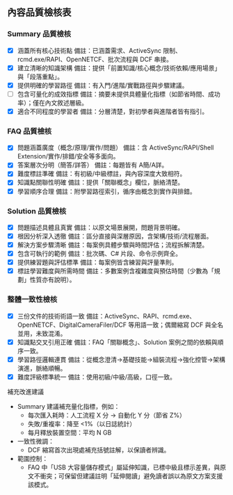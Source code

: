 ## 內容品質檢核表

### Summary 品質檢核
- [x] 涵蓋所有核心技術點
  備註：已涵蓋需求、ActiveSync 限制、rcmd.exe/RAPI、OpenNETCF、批次流程與 DCF 串接。
- [x] 建立清晰的知識架構
  備註：提供「前置知識/核心概念/技術依賴/應用場景」與「段落重點」。
- [x] 提供明確的學習路徑
  備註：有入門/進階/實戰路徑與步驟建議。
- [ ] 包含可量化的成效指標
  備註：摘要未提供具體量化指標（如節省時間、成功率）；僅在內文敘述層級。
- [x] 適合不同程度的學習者
  備註：分層清楚，對初學者與進階者皆有指引。

### FAQ 品質檢核
- [x] 問題涵蓋廣度（概念/原理/實作/問題）
  備註：含 ActiveSync/RAPI/Shell Extension/實作/排錯/安全等多面向。
- [x] 答案層次分明（簡答/詳答）
  備註：每題皆有 A簡/A詳。
- [x] 難度標註準確
  備註：有初級/中級標註，與內容深度大致相符。
- [x] 知識點關聯性明確
  備註：提供「關聯概念」欄位，脈絡清楚。
- [x] 學習順序合理
  備註：附學習路徑索引，循序由概念到實作與排錯。

### Solution 品質檢核
- [x] 問題描述具體且真實
  備註：以原文場景展開，問題背景明確。
- [x] 根因分析深入透徹
  備註：區分直接與深層原因，含架構/技術/流程層面。
- [x] 解決方案步驟清晰
  備註：每案例具體步驟與時間評估；流程拆解清楚。
- [x] 包含可執行的範例
  備註：批次碼、C# 片段、命令示例齊全。
- [x] 提供練習題與評估標準
  備註：每案例皆含練習與評量準則。
- [x] 標註學習難度與所需時間
  備註：多數案例含複雜度與預估時間（少數為「規劃」性質亦有說明）。

### 整體一致性檢核
- [x] 三份文件的技術術語一致
  備註：ActiveSync、RAPI、rcmd.exe、OpenNETCF、DigitalCameraFiler/DCF 等用語一致；偶爾縮寫 DCF 與全名並用，未致混淆。
- [x] 知識點交叉引用正確
  備註：FAQ「關聯概念」、Solution 案例之間的依賴與順序一致。
- [x] 學習路徑邏輯連貫
  備註：從概念澄清→基礎技能→組裝流程→強化控管→架構演進，脈絡順暢。
- [x] 難度評級標準統一
  備註：使用初級/中級/高級，口徑一致。

補充改進建議
- Summary 建議補充量化指標，例如：
  - 每次匯入耗時：人工流程 X 分 → 自動化 Y 分（節省 Z%）
  - 失敗/重複率：降至 <1%（以日誌統計）
  - 每月釋放裝置空間：平均 N GB
- 一致性微調：
  - DCF 縮寫首次出現處補充括號註解，以保讀者辨識。
- 範圍控制：
  - FAQ 中「USB 大容量儲存模式」屬延伸知識，已標中級且標示差異，與原文不衝突；可保留但建議註明「延伸閱讀」避免讀者誤以為原文方案支援該模式。